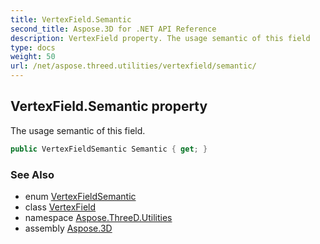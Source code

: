 ```yaml
---
title: VertexField.Semantic
second_title: Aspose.3D for .NET API Reference
description: VertexField property. The usage semantic of this field
type: docs
weight: 50
url: /net/aspose.threed.utilities/vertexfield/semantic/
---
```

## VertexField.Semantic property

The usage semantic of this field.

```csharp
public VertexFieldSemantic Semantic { get; }
```

### See Also

* enum [VertexFieldSemantic](../../vertexfieldsemantic/)
* class [VertexField](../)
* namespace [Aspose.ThreeD.Utilities](../../../aspose.threed.utilities/)
* assembly [Aspose.3D](../../../)


